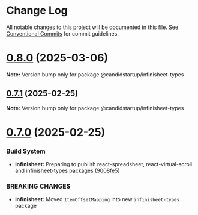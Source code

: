 # Change Log

All notable changes to this project will be documented in this file.
See [Conventional Commits](https://conventionalcommits.org) for commit guidelines.

# [0.8.0](https://github.com/TheCandidStartup/infinisheet/compare/v0.7.1...v0.8.0) (2025-03-06)

**Note:** Version bump only for package @candidstartup/infinisheet-types





## [0.7.1](https://github.com/TheCandidStartup/infinisheet/compare/v0.7.0...v0.7.1) (2025-02-25)

**Note:** Version bump only for package @candidstartup/infinisheet-types





# [0.7.0](https://github.com/TheCandidStartup/infinisheet/compare/v0.6.2...v0.7.0) (2025-02-25)


### Build System

* **infinisheet:** Preparing to publish react-spreadsheet, react-virtual-scroll and infinisheet-types packages ([9008fe5](https://github.com/TheCandidStartup/infinisheet/commit/9008fe56dc7e4a09b30048181300b33c7c45ed48))


### BREAKING CHANGES

* **infinisheet:** Moved `ItemOffsetMapping` into new `infinisheet-types` package
